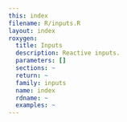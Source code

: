 ```yaml
---
this: index
filename: R/inputs.R
layout: index
roxygen:
  title: Inputs
  description: Reactive inputs.
  parameters: []
  sections: ~
  return: ~
  family: inputs
  name: index
  rdname: ~
  examples: ~
---
```

